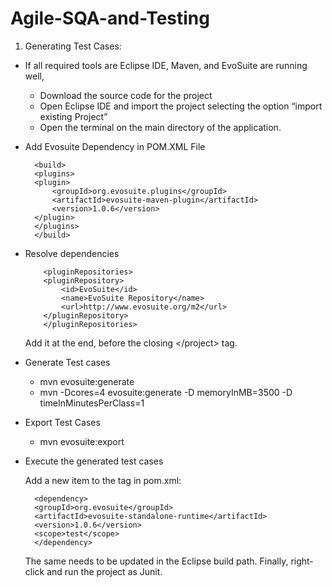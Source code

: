 # Agile-SQA-and-Testing
1. Generating Test Cases: 
- If all required tools are Eclipse IDE, Maven, and EvoSuite are running well,
    - Download the source code for the project
    - Open Eclipse IDE and import the project selecting the option “import existing Project”
    - Open the terminal on the main directory of the application.
- Add Evosuite Dependency in POM.XML File
    ```
      <build>  
      <plugins>
      <plugin>      
          <groupId>org.evosuite.plugins</groupId>      
          <artifactId>evosuite-maven-plugin</artifactId>
          <version>1.0.6</version>
      </plugin>
      </plugins>
      </build> 
  ```
- Resolve dependencies  
  ```
      <pluginRepositories>
      <pluginRepository>
          <id>EvoSuite</id>
          <name>EvoSuite Repository</name>
          <url>http://www.evosuite.org/m2</url>
      </pluginRepository>
      </pluginRepositories>
    ```
    Add it at the end, before the closing \<\/project\> tag.
  
- Generate Test cases
    - mvn evosuite:generate
    - mvn -Dcores=4 evosuite:generate -D memoryInMB=3500 -D timeInMinutesPerClass=1
- Export Test Cases
    - mvn evosuite:export
- Execute the generated test cases

    Add a new item to the <dependencies> tag in pom.xml:
  
    ```
      <dependency>
      <groupId>org.evosuite</groupId>
      <artifactId>evosuite-standalone-runtime</artifactId>
      <version>1.0.6</version>
      <scope>test</scope>
      </dependency>
    ```
    The same needs to be updated in the Eclipse build path.  Finally, right-click and run the project as Junit.

